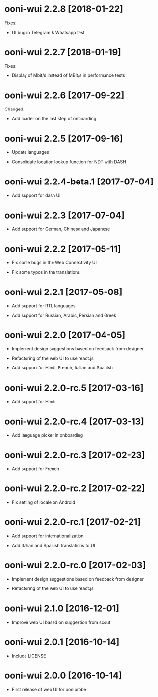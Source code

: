 # ooni-wui 2.2.8 [2018-01-22]

Fixes:

* UI bug in Telegram & Whatsapp test

# ooni-wui 2.2.7 [2018-01-19]

Fixes:

* Display of Mbit/s instead of MBit/s in performance tests

# ooni-wui 2.2.6 [2017-09-22]

Changed:
* Add loader on the last step of onboarding

# ooni-wui 2.2.5 [2017-09-16]

* Update languages

* Consolidate location lookup function for NDT with DASH

# ooni-wui 2.2.4-beta.1 [2017-07-04]

* Add support for dash UI

# ooni-wui 2.2.3 [2017-07-04]

* Add support for German, Chinese and Japanese

# ooni-wui 2.2.2 [2017-05-11]

* Fix some bugs in the Web Connectivity UI

* Fix some typos in the translations

# ooni-wui 2.2.1 [2017-05-08]

* Add support for RTL languages

* Add support for Russian, Arabic, Persian and Greek

# ooni-wui 2.2.0 [2017-04-05]

* Implement design suggestions based on feedback from designer

* Refactoring of the web UI to use react.js

* Add support for Hindi, French, Italian and Spanish

# ooni-wui 2.2.0-rc.5 [2017-03-16]

* Add support for Hindi

# ooni-wui 2.2.0-rc.4 [2017-03-13]

* Add language picker in onboarding

# ooni-wui 2.2.0-rc.3 [2017-02-23]

* Add support for French

# ooni-wui 2.2.0-rc.2 [2017-02-22]

* Fix setting of locale on Android

# ooni-wui 2.2.0-rc.1 [2017-02-21]

* Add support for internationalization

* Add Italian and Spanish translations to UI

# ooni-wui 2.2.0-rc.0 [2017-02-03]

* Implement design suggestions based on feedback from designer

* Refactoring of the web UI to use react.js

# ooni-wui 2.1.0 [2016-12-01]

* Improve web UI based on suggestion from scout

# ooni-wui 2.0.1 [2016-10-14]

* Include LICENSE

# ooni-wui 2.0.0 [2016-10-14]

* First release of web UI for ooniprobe
